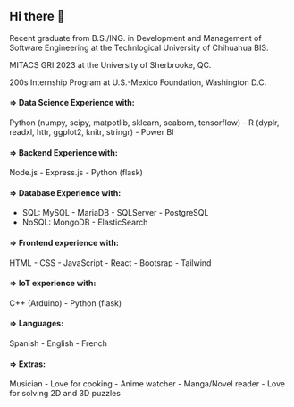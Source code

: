 ## Hi there 👋
Recent graduate from B.S./ING. in Development and Management of Software Engineering at the Technlogical University of Chihuahua BIS.

MITACS GRI 2023 at the University of Sherbrooke, QC.

200s Internship Program at U.S.-Mexico Foundation, Washington D.C.

#### => Data Science Experience with:
  Python (numpy, scipy, matpotlib, sklearn, seaborn, tensorflow) - R (dyplr, readxl, httr, ggplot2, knitr, stringr) - Power BI

#### => Backend Experience with:
  Node.js - Express.js - Python (flask)
  
#### => Database Experience with:
  + SQL:
    MySQL - MariaDB - SQLServer - PostgreSQL
  + NoSQL:
    MongoDB - ElasticSearch

#### => Frontend experience with:
 HTML -  CSS -  JavaScript -  React - Bootsrap - Tailwind

 #### => IoT experience with:
 C++ (Arduino) - Python (flask)
 
#### => Languages:
  Spanish - English - French
  
#### => Extras:
  Musician - Love for cooking - Anime watcher - Manga/Novel reader - Love for solving 2D and 3D puzzles

<!--
**JoshuaAv07/JoshuaAv07** is a ✨ _special_ ✨ repository because its `README.md` (this file) appears on your GitHub profile.

Here are some ideas to get you started:

- 🔭 I’m currently working on ...
- 🌱 I’m currently learning ...
- 👯 I’m looking to collaborate on ...
- 🤔 I’m looking for help with ...
- 💬 Ask me about ...
- 📫 How to reach me: ...
- 😄 Pronouns: ...
- ⚡ Fun fact: ...
-->
